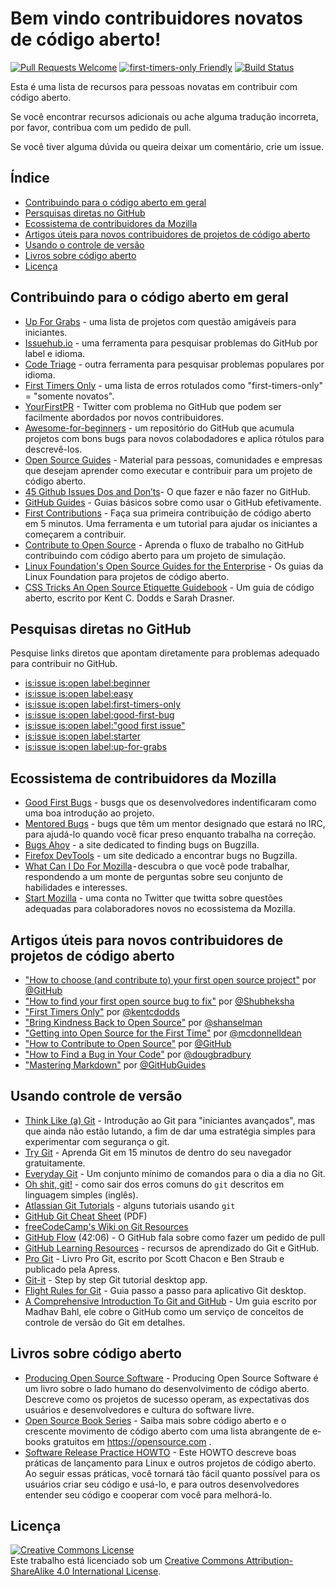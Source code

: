 # Bem vindo contribuidores novatos de código aberto!
[![Pull Requests Welcome](https://img.shields.io/badge/PRs-welcome-brightgreen.svg?style=flat)](http://makeapullrequest.com)
[![first-timers-only Friendly](https://img.shields.io/badge/first--timers--only-friendly-blue.svg)](http://www.firsttimersonly.com/)
[![Build Status](https://travis-ci.org/freeCodeCamp/how-to-contribute-to-open-source.svg?branch=master)](https://travis-ci.org/freeCodeCamp/how-to-contribute-to-open-source)

Esta é uma lista de recursos para pessoas novatas em contribuir com código aberto.

Se você encontrar recursos adicionais ou ache alguma tradução incorreta, por favor, contribua com um pedido de pull. 

Se você tiver alguma dúvida ou queira deixar um comentário, crie um issue.

## Índice
  - [Contribuindo para o código aberto em geral](#contributing-to-open-source-in-general)
  - [Persquisas diretas no GitHub](#direct-github-searches)
  - [Ecossistema de contribuidores da Mozilla](#mozillas-contributor-ecosystem)
  - [Artigos úteis para novos contribuidores de projetos de código aberto](#useful-articles-for-new-open-source-contributors)
  - [Usando o controle de versão](#using-version-control)
  - [Livros sobre código aberto](#open-source-books)
  - [Licença](#license)

## Contribuindo para o código aberto em geral
- [Up For Grabs](http://up-for-grabs.net/#/) - uma lista de projetos com questão amigáveis para iniciantes.
- [Issuehub.io](http://issuehub.io/) - uma ferramenta para pesquisar problemas do GitHub por label e idioma.
- [Code Triage](https://www.codetriage.com/) - outra ferramenta para pesquisar problemas populares por idioma.
- [First Timers Only](http://www.firsttimersonly.com/) - uma lista de erros rotulados como "first-timers-only" = "somente novatos".
- [YourFirstPR](https://twitter.com/yourfirstpr) - Twitter com problema no GitHub que podem ser facilmente abordados por novos contribuidores.
- [Awesome-for-beginners](https://github.com/MunGell/awesome-for-beginners) - um repositório do GitHub que acumula projetos com bons bugs para novos colabodadores e aplica rótulos para descrevê-los.
- [Open Source Guides](https://opensource.guide/) - Material para pessoas, comunidades  e empresas que desejam aprender como executar e contribuir para um projeto de código aberto.
- [45 Github Issues Dos and Don’ts](https://hackernoon.com/45-github-issues-dos-and-donts-dfec9ab4b612)- O que fazer e não fazer no GitHub.
- [GitHub Guides](https://guides.github.com/) - Guias básicos sobre como usar o GitHub efetivamente.
- [First Contributions](https://roshanjossey.github.io/first-contributions) - Faça sua primeira contribuição de código aberto em 5 minutos. Uma ferramenta e um tutorial para ajudar os iniciantes a começarem a contribuir.
- [Contribute to Open Source](https://github.com/danthareja/contribute-to-open-source) - Aprenda o fluxo de trabalho no GitHub contribuindo com código aberto para um projeto de simulação.
- [Linux Foundation's Open Source Guides for the Enterprise](https://www.linuxfoundation.org/resources/open-source-guides/) - Os guias da Linux Foundation para projetos de código aberto.
- [CSS Tricks An Open Source Etiquette Guidebook](https://css-tricks.com/open-source-etiquette-guidebook/) - Um guia de código aberto, escrito por Kent C. Dodds e Sarah Drasner.

## Pesquisas diretas no GitHub
Pesquise links diretos que apontam diretamente para problemas adequado para contribuir no GitHub.
- [is:issue is:open label:beginner](https://github.com/search?utf8=%E2%9C%93&q=is%3Aissue+is%3Aopen+label%3Abeginner)
- [is:issue is:open label:easy](https://github.com/search?utf8=%E2%9C%93&q=is%3Aissue+is%3Aopen+label%3Aeasy)
- [is:issue is:open label:first-timers-only](https://github.com/search?utf8=%E2%9C%93&q=is%3Aissue+is%3Aopen+label%3Afirst-timers-only)
- [is:issue is:open label:good-first-bug](https://github.com/search?utf8=%E2%9C%93&q=is%3Aissue+is%3Aopen+label%3Agood-first-bug)
- [is:issue is:open label:"good first issue"](https://github.com/search?utf8=%E2%9C%93&q=is%3Aissue+is%3Aopen+label%3A"good+first+issue")
- [is:issue is:open label:starter](https://github.com/search?utf8=%E2%9C%93&q=is%3Aissue+is%3Aopen+label%3Astarter)
- [is:issue is:open label:up-for-grabs](https://github.com/search?utf8=%E2%9C%93&q=is%3Aissue+is%3Aopen+label%3Aup-for-grabs)


## Ecossistema de contribuidores da Mozilla
- [Good First Bugs](https://bugzil.la/sw:%22[good%20first%20bug]%22&limit=0) - busgs que os desenvolvedores indentificaram como uma boa introdução ao projeto.
- [Mentored Bugs](https://bugzilla.mozilla.org/buglist.cgi?quicksearch=mentor%3A%40) - bugs que têm um mentor designado que estará no IRC, para ajudá-lo quando você ficar preso enquanto trabalha na correção.
- [Bugs Ahoy](http://www.joshmatthews.net/bugsahoy/) - a site dedicated to finding bugs on Bugzilla.
- [Firefox DevTools](http://firefox-dev.tools/) - um site dedicado a encontrar bugs no Bugzilla.
- [What Can I Do For Mozilla](http://whatcanidoformozilla.org/) - descubra o que você pode trabalhar, respondendo a um monte de perguntas sobre seu conjunto de habilidades e interesses.
- [Start Mozilla](https://twitter.com/StartMozilla) - uma conta no Twitter que twitta sobre questões adequadas para colaboradores novos no ecossistema da Mozilla.

## Artigos úteis para novos contribuidores de projetos de código aberto
- ["How to choose (and contribute to) your first open source project"](https://github.com/collections/choosing-projects) por [@GitHub](https://github.com/github)
- ["How to find your first open source bug to fix"](https://medium.freecodecamp.org/finding-your-first-open-source-project-or-bug-to-work-on-1712f651e5ba#.slc8i2h1l) por [@Shubheksha](https://github.com/Shubheksha)
- ["First Timers Only"](https://medium.com/@kentcdodds/first-timers-only-78281ea47455) por [@kentcdodds](https://github.com/kentcdodds)
- ["Bring Kindness Back to Open Source"](http://www.hanselman.com/blog/BringKindnessBackToOpenSource.aspx) por [@shanselman](https://github.com/shanselman)
- ["Getting into Open Source for the First Time"](https://web.archive.org/web/20170723130443/http://www.nearform.com:80/nodecrunch/first-time-with-open-source/) por [@mcdonnelldean](https://github.com/mcdonnelldean)
- ["How to Contribute to Open Source"](https://opensource.guide/how-to-contribute/) por [@GitHub](https://github.com/github)
- ["How to Find a Bug in Your Code"](https://8thlight.com/blog/doug-bradbury/2016/06/29/how-to-find-bug-in-your-code.html) por [@dougbradbury](https://twitter.com/dougbradbury)
- ["Mastering Markdown"](https://guides.github.com/features/mastering-markdown/) por [@GitHubGuides](https://guides.github.com/)

## Usando controle de versão
- [Think Like (a) Git](http://think-like-a-git.net/) - Introdução ao Git para "iniciantes avançados", mas que ainda não estão lutando, a fim de dar uma estratégia simples para experimentar com segurança o git.
- [Try Git](https://try.github.io/) - Aprenda Git em 15 minutos de dentro do seu navegador gratuitamente.
- [Everyday Git](https://git-scm.com/docs/giteveryday) - Um conjunto mínimo de comandos para o dia a dia no Git.
- [Oh shit, git!](http://ohshitgit.com/) - como sair dos erros comuns do `git` descritos em linguagem simples (inglês).
- [Atlassian Git Tutorials](https://www.atlassian.com/git/tutorials/) - alguns tutoriais usando `git`
- [GitHub Git Cheat Sheet](https://education.github.com/git-cheat-sheet-education.pdf) (PDF)
- [freeCodeCamp's Wiki on Git Resources](https://forum.freecodecamp.org/t/wiki-git-resources/13136)
- [GitHub Flow](https://www.youtube.com/watch?v=juLIxo42A_s) (42:06) - O GitHub fala sobre como fazer um pedido de pull
- [GitHub Learning Resources](https://help.github.com/articles/git-and-github-learning-resources/) - recursos de aprendizado do Git e GitHub.
- [Pro Git](https://git-scm.com/book/en/v2) - Livro Pro Git, escrito por Scott Chacon e Ben Straub e publicado pela Apress.
- [Git-it](https://github.com/jlord/git-it-electron) - Step by step Git tutorial desktop app.
- [Flight Rules for Git](https://github.com/k88hudson/git-flight-rules) - Guia passo a passo para aplicativo Git desktop.
- [A Comprehensive Introduction To Git and GitHub](https://codeburst.io/git-good-part-a-e0d826286a2a) - Um guia escrito por Madhav Bahl, ele cobre o GitHub como um serviço de conceitos de controle de versão do Git em detalhes.

## Livros sobre código aberto
- [Producing Open Source Software](http://producingoss.com/) - Producing Open Source Software é um livro sobre o lado humano do desenvolvimento de código aberto. Descreve como os projetos de sucesso operam, as expectativas dos usuários e desenvolvedores e cultura do software livre.
- [Open Source Book Series](https://opensource.com/resources/ebooks) - Saiba mais sobre código aberto e o crescente movimento de código aberto com uma lista abrangente de e-books gratuitos em https://opensource.com .
- [Software Release Practice HOWTO](http://en.tldp.org/HOWTO/Software-Release-Practice-HOWTO/) - Este HOWTO descreve boas práticas de lançamento para Linux e outros projetos de código aberto. Ao seguir essas práticas, você tornará tão fácil quanto possível para os usuários criar seu código e usá-lo, e para outros desenvolvedores entender seu código e cooperar com você para melhorá-lo.

## Licença
<a rel="license" href="http://creativecommons.org/licenses/by-sa/4.0/"><img alt="Creative Commons License" style="border-width:0" src="https://i.creativecommons.org/l/by-sa/4.0/88x31.png" /></a><br />Este trabalho está licenciado sob um <a rel="license" href="http://creativecommons.org/licenses/by-sa/4.0/">Creative Commons Attribution-ShareAlike 4.0 International License</a>.
